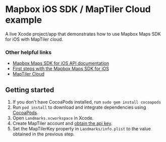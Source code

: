 # Mapbox iOS SDK / MapTiler Cloud example

A live Xcode project/app that demonstrates how to use Mapbox Maps SDK for iOS with MapTiler cloud.

### Other helpful links
- [Mapbox Maps SDK for iOS API documentation](https://docs.mapbox.com/ios/api/maps/)
- [First steps with the Mapbox Maps SDK for iOS](https://docs.mapbox.com/help/tutorials/first-steps-ios-sdk/)
- [MapTiler Cloud](https://www.maptiler.com/cloud/)

## Getting started
1. If you don't have CocoaPods installed, run `sudo gem install cocoapods`
1. Run `pod install` to download and integrate dependencies using [CocoaPods](https://cocoapods.org).
1. Open `Landmarks.xcworkspace` in Xcode.
1. Create MapTiler account and [obtain the api key](https://cloud.maptiler.com/account/keys).
1. Set the MapTilerKey property in `Landmarks/info.plist` to the value obtained in the previous step.